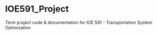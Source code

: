 # IOE591_Project
Term project code &amp; documentation for IOE 591 - Transportation System Optimization
